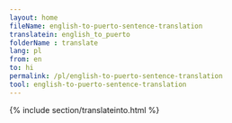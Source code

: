 ```yaml
---
layout: home
fileName: english-to-puerto-sentence-translation
translatein: english_to_puerto
folderName : translate
lang: pl
from: en
to: hi
permalink: /pl/english-to-puerto-sentence-translation
tool: english-to-puerto-sentence-translation
---
```

{% include section/translateinto.html %}